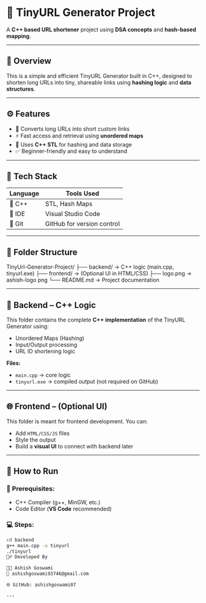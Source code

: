 # 🔗 TinyURL Generator Project

A **C++ based URL shortener** project using **DSA concepts** and **hash-based mapping**.

---

## 🧠 Overview
This is a simple and efficient TinyURL Generator built in C++, designed to shorten long URLs into tiny, shareable links using **hashing logic** and **data structures**.

---

## ⚙️ Features
- 🔗 Converts long URLs into short custom links  
- ⚡ Fast access and retrieval using **unordered maps**  
- 🧠 Uses **C++ STL** for hashing and data storage  
- ✅ Beginner-friendly and easy to understand  

---

## 🧪 Tech Stack

| Language | Tools Used |
|----------|------------|
| 🧾 C++   | STL, Hash Maps |
| 🧰 IDE   | Visual Studio Code |
| 🔧 Git   | GitHub for version control |

---

## 📂 Folder Structure
TinyUrl-Generator-Project/
├── backend/ → C++ logic (main.cpp, tinyurl.exe)
├── frontend/ → (Optional UI in HTML/CSS)
├── logo.png → ashish-logo png
└── README.md → Project documentation

---

## 🧰 Backend – C++ Logic
This folder contains the complete **C++ implementation** of the TinyURL Generator using:
- Unordered Maps (Hashing)  
- Input/Output processing  
- URL ID shortening logic  

**Files:**
- `main.cpp` → core logic  
- `tinyurl.exe` → compiled output (not required on GitHub)  

---

## 🌐 Frontend – (Optional UI)
This folder is meant for frontend development. You can:  
- Add `HTML/CSS/JS` files  
- Style the output  
- Build a **visual UI** to connect with backend later  

---

## 🚀 How to Run

### 🔧 Prerequisites:
- C++ Compiler (g++, MinGW, etc.)  
- Code Editor (**VS Code** recommended)  

### 💻 Steps:
```bash
cd backend
g++ main.cpp -o tinyurl
./tinyurl
🙋‍♂️ Developed By

👨‍💻 Ashish Goswami
📧 ashishgoswami93746@gmail.com

🌐 GitHub: ashishgoswami07

---

